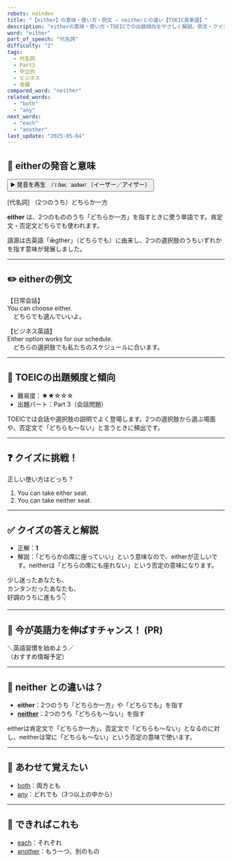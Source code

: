 ```yaml
---
robots: noindex
title: "【either】の意味・使い方・例文 ― neitherとの違い【TOEIC英単語】"
description: "eitherの意味・使い方・TOEICでの出題傾向をやさしく解説。例文・クイズ付きでneitherとの違いもわかりやすく学べます。"
word: "either"
part_of_speech: "代名詞"
difficulty: "2"
tags:
  - 代名詞
  - Part3
  - 中立的
  - ビジネス
  - 会議
compared_word: "neither"
related_words:
  - "both"
  - "any"
next_words:
  - "each"
  - "another"
last_update: "2025-05-04"
---
```


## 🔰 eitherの発音と意味

<button class="play-audio" onclick="playTTS('either')">
  <span class="play-audio-main">
    ▶️ 発音を再生　/ˈiːðər, ˈaɪðər/
  </span>
  <span class="play-audio-sub">
    （イーザー／アイザー）
  </span>
</button>

[代名詞] （2つのうち）どちらか一方

**either** は、2つのもののうち「どちらか一方」を指すときに使う単語です。肯定文・否定文どちらでも使われます。

語源は古英語「ǣgther」（どちらでも）に由来し、2つの選択肢のうちいずれかを指す意味が発展しました。

---

## ✏️ eitherの例文

【日常会話】  
You can choose either.  
　どちらでも選んでいいよ。

【ビジネス英語】  
Either option works for our schedule.  
　どちらの選択肢でも私たちのスケジュールに合います。

---

## 🎯 TOEICの出題頻度と傾向

- 難易度：★★☆☆☆
- 出題パート：Part 3（会話問題）

TOEICでは会話や選択肢の説明でよく登場します。2つの選択肢から選ぶ場面や、否定文で「どちらも～ない」と言うときに頻出です。

---

## ❓ クイズに挑戦！

正しい使い方はどっち？

1. You can take either seat.
2. You can take neither seat.

---

## ✅ クイズの答えと解説

- 正解：**1**
- 解説：「どちらかの席に座っていい」という意味なので、eitherが正しいです。neitherは「どちらの席にも座れない」という否定の意味になります。

少し迷ったあなたも、  
カンタンだったあなたも、  
好調のうちに進もう👇️

---

## 🚀 今が英語力を伸ばすチャンス！ (PR)

<div class="info-center">
＼英語習慣を始めよう／<br>  
（おすすめ情報予定）
</div>

---

## 🤔  neither との違いは？

- **either**：2つのうち「どちらか一方」や「どちらでも」を指す
- **[neither](/word/neither)**：2つのうち「どちらも～ない」を指す

eitherは肯定文で「どちらか一方」、否定文で「どちらも～ない」となるのに対し、neitherは常に「どちらも～ない」という否定の意味で使います。

---

## 🧩 あわせて覚えたい

- [both](/word/both)：両方とも
- [any](/word/any)：どれでも（3つ以上の中から）

---

## 📖 できればこれも

- [each](/word/each)：それぞれ
- [another](/word/another)：もう一つ、別のもの

<!-- cvid: aid30_bid13 -->

